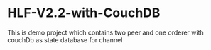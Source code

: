 # HLF-V2.2-with-CouchDB
This is demo project which contains two peer and one orderer with couchDb as state database for channel 
